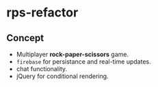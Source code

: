# rps-refactor

## Concept
* Multiplayer **rock-paper-scissors** game. 
* `firebase` for persistance and real-time updates.
* chat functionality.
* jQuery for conditional rendering.
